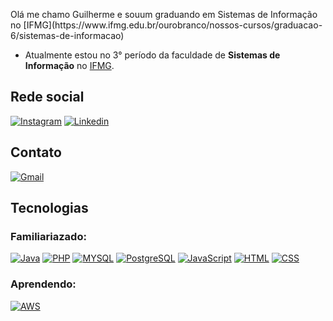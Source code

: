<p align="left">Olá me chamo Guilherme e souum graduando em Sistemas de Informação no [IFMG](https://www.ifmg.edu.br/ourobranco/nossos-cursos/graduacao-6/sistemas-de-informacao)</p>

- Atualmente estou no 3° período da faculdade de **Sistemas de Informação** no [IFMG](https://www.ifmg.edu.br/ourobranco/nossos-cursos/graduacao-6/sistemas-de-informacao). 

## Rede social
[![Instagram](https://img.shields.io/badge/Instagram-E4405F?style=for-the-badge&logo=instagram&logoColor=white)](https://www.instagram.com/GuilhermeVRF_)
[![Linkedin](https://img.shields.io/badge/LinkedIn-0077B5?style=for-the-badge&logo=linkedin&logoColor=white)](https://www.linkedin.com/in/guilherme-victor-rodrigues-de-figueir%C3%AAdo-221030269/) 

## Contato

[![Gmail](https://img.shields.io/badge/Gmail-D14836?style=for-the-badge&logo=gmail&logoColor=white)](https://www.instagram.com/GuilhermeVRF_)

## Tecnologias

### Familiariazado: 

[![Java](https://img.shields.io/badge/Java-ED8B00?style=for-the-badge&logo=openjdk&logoColor=white)]()
[![PHP](https://img.shields.io/badge/PHP-777BB4?style=for-the-badge&logo=php&logoColor=white)]()
[![MYSQL](https://img.shields.io/badge/MySQL-00000F?style=for-the-badge&logo=mysql&logoColor=white)]()
[![PostgreSQL](https://img.shields.io/badge/PostgreSQL-316192?style=for-the-badge&logo=postgresql&logoColor=white)]()
[![JavaScript](https://img.shields.io/badge/JavaScript-323330?style=for-the-badge&logo=javascript&logoColor=F7DF1E)]()
[![HTML](https://img.shields.io/badge/HTML5-E34F26?style=for-the-badge&logo=html5&logoColor=white)]()
[![CSS](https://img.shields.io/badge/CSS3-1572B6?style=for-the-badge&logo=css3&logoColor=white)]()

### Aprendendo:

[![AWS](https://img.shields.io/badge/Amazon_AWS-232F3E?style=for-the-badge&logo=amazon-aws&logoColor=white)]()




